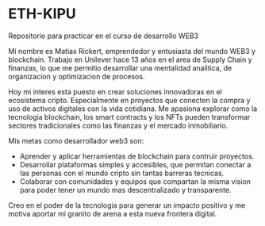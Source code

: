 # ETH-KIPU
Repositorio para practicar en el curso de desarrollo WEB3

Mi nombre es Matias Rickert, emprendedor y entusiasta del mundo WEB3 y blockchain.
Trabajo en Unilever hace 13 años en el area de Supply Chain y finanzas, lo que me permitio desarrollar una mentalidad analitica, de organizacion y optimizacion de procesos.

Hoy mi interes esta puesto en crear soluciones innovadoras en el ecosistema cripto. Especialmente en proyectos que conecten la compra y uso de activos digitales con la vida cotidiana.
Me apasiona explorar como la tecnologia blockchain, los smart contracts y los NFTs pueden transformar sectores tradicionales como las finanzas y el mercado inmobiliario.

Mis metas como desarrollador web3 son:
- Aprender y aplicar herramientas de blockchain para contruir proyectos.
- Desarrollar plataformas simples y accesibles, que permitan conectar a las personas con el mundo cripto sin tantas barreras tecnicas.
- Colaborar con comunidades y equipos que compartan la misma vision para poder tener un mundo mas descentralizado y transparente.

Creo en el poder de la tecnologia para generar un impacto positivo y me motiva aportar mi granito de arena a esta nueva frontera digital.
